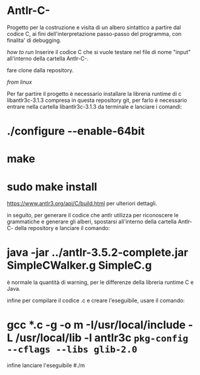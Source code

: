 # Antlr-C-

Progetto per la costruzione e visita di un albero sintattico a partire dal codice C,
ai fini dell'interpretazione passo-passo del programma, con finalita' di debugging.



*how to run*
Inserire il codice C che si vuole testare nel file di nome "input" all'interno della cartella Antlr-C-.


fare clone dalla repository.

*from linux*

Per far partire il progetto è necessario installare la libreria runtime di c libantlr3c-3.1.3 compresa in questa repository git, per farlo è necessario
entrare nella cartella libantlr3c-3.1.3 da terminale e lanciare i comandi:

# ./configure --enable-64bit
# make
# sudo make install

https://www.antlr3.org/api/C/build.html per ulteriori dettagli.

in seguito, per generare il codice che antlr utilizza per riconoscere le grammatiche e generare gli alberi, spostarsi all'interno della cartella
Antlr-C- della repository e lanciare il comando:
# java -jar ../antlr-3.5.2-complete.jar SimpleCWalker.g SimpleC.g

è normale la quantità di warning, per le differenze della libreria runtime C e Java.

infine per compilare il codice .c e creare l'eseguibile, usare il comando:

# gcc *.c -g -o m -I/usr/local/include -L /usr/local/lib -l antlr3c `pkg-config --cflags --libs glib-2.0`

infine lanciare l'eseguibile 
#./m

